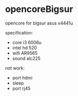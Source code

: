 # opencoreBigsur

opencore for bigsur asus x4441u

specification:

- core i3 6006u
- intel hd 520
- wifi AR9565
- sound alc225

not work:

- port hdmi
- sleep
- port rj45

